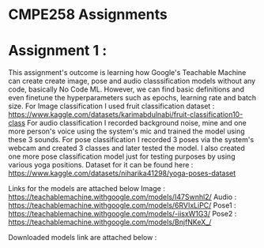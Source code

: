 # CMPE258 Assignments

# Assignment 1 : 
 This assignment's outcome is learning how Google's Teachable Machine can create create image, pose and audio classsification models without any code, basically No Code ML. However, we can find basic definitions and even finetune the hyperparameters such as epochs, learning rate and batch size. 
For Image classification I used fruit classification dataset : https://www.kaggle.com/datasets/karimabdulnabi/fruit-classification10-class
For audio classification I recorded background noise, mine and one more person's voice using the system's mic and trained the model using these 3 sounds. 
For pose classification I recorded 3 poses via the system's webcam and created 3 classes and later tested the model. 
I also created one more pose classification model just for testing purposes by using various yoga positions. Dataset for it can be found here : https://www.kaggle.com/datasets/niharika41298/yoga-poses-dataset

Links for the models are attached below
Image : https://teachablemachine.withgoogle.com/models/I47Swnhl2/
Audio : https://teachablemachine.withgoogle.com/models/6RVIxLiPC/
Pose1 : https://teachablemachine.withgoogle.com/models/-iisxW1G3/
Pose2 : https://teachablemachine.withgoogle.com/models/BnjfNKeX_/

Downloaded models link are attached below : 
